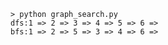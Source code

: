     > python graph_search.py
    dfs:1 => 2 => 3 => 4 => 5 => 6 => 
    bfs:1 => 2 => 5 => 3 => 4 => 6 => 